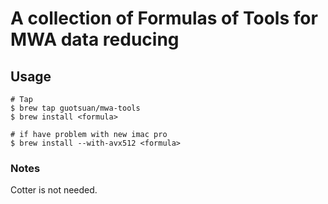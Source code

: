 # A collection of Formulas of Tools for MWA data reducing
## Usage
    # Tap
    $ brew tap guotsuan/mwa-tools
    $ brew install <formula>

    # if have problem with new imac pro
    $ brew install --with-avx512 <formula>
  
### Notes

Cotter is not needed.
